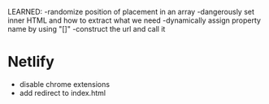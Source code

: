 LEARNED:
-randomize position of placement in an array
-dangerously set inner HTML and how to extract what we need
-dynamically assign property name by using "[]"
-construct the url and call it

# Netlify

- disable chrome extensions
- add redirect to index.html